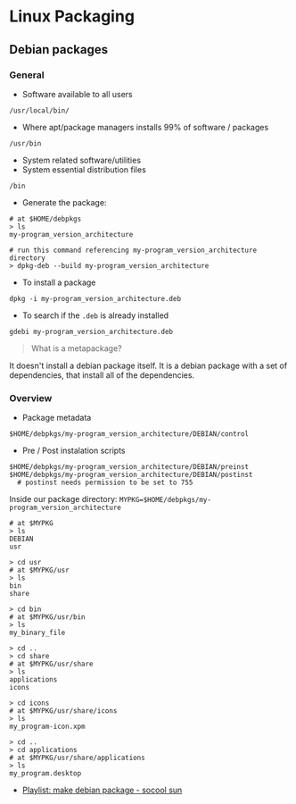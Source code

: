 # Linux Packaging


## Debian packages

### General

- Software available to all users

```
/usr/local/bin/
```

- Where apt/package managers installs 99% of software / packages

```
/usr/bin
```

- System related software/utilities
- System essential distribution files

```
/bin
```

- Generate the package:

```
# at $HOME/debpkgs
> ls
my-program_version_architecture

# run this command referencing my-program_version_architecture directory
> dpkg-deb --build my-program_version_architecture
```

- To install a package

```
dpkg -i my-program_version_architecture.deb
```

- To search if the `.deb` is already installed

```
gdebi my-program_version_architecture.deb
```

> What is a metapackage?

It doesn't install a debian package itself. It is a debian package with a set of dependencies, that install all of the dependencies.

### Overview

- Package metadata

```
$HOME/debpkgs/my-program_version_architecture/DEBIAN/control
```

- Pre / Post instalation scripts

```
$HOME/debpkgs/my-program_version_architecture/DEBIAN/preinst
$HOME/debpkgs/my-program_version_architecture/DEBIAN/postinst
  # postinst needs permission to be set to 755
```

Inside our package directory: `MYPKG=$HOME/debpkgs/my-program_version_architecture`

```
# at $MYPKG
> ls
DEBIAN
usr

> cd usr
# at $MYPKG/usr
> ls
bin
share

> cd bin
# at $MYPKG/usr/bin
> ls
my_binary_file

> cd ..
> cd share
# at $MYPKG/usr/share
> ls
applications
icons

> cd icons
# at $MYPKG/usr/share/icons
> ls
my_program-icon.xpm

> cd ..
> cd applications
# at $MYPKG/usr/share/applications
> ls
my_program.desktop
```


- [Playlist: make debian package - socool sun](https://www.youtube.com/playlist?list=PLcTpn5-ROA4wd3dBSW7j1m1MKFhDjqZk1)

